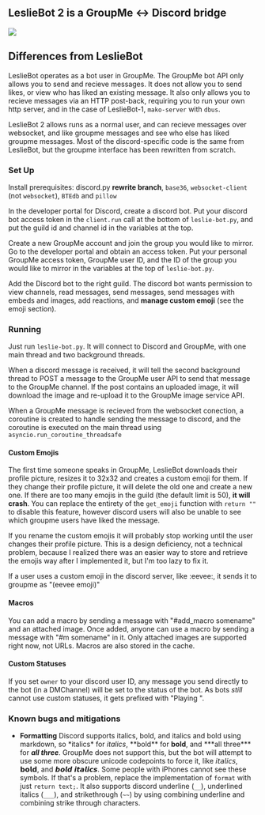 ## LeslieBot 2 is a GroupMe ↔ Discord bridge

![](ss.png)

## Differences from LeslieBot

LeslieBot operates as a bot user in GroupMe. The GroupMe bot API only allows you to send and recieve messages. It does not allow you to send likes, or view who has liked an existing message. It also only allows you to recieve messages via an HTTP post-back, requiring you to run your own http server, and in the case of LeslieBot-1, `mako-server` with `dbus`. 

LeslieBot 2 allows runs as a normal user, and can recieve messages over websocket, and like groupme messages and see who else has liked groupme messages. Most of the discord-specific code is the same from LeslieBot, but the groupme interface has been rewritten from scratch.

### Set Up

Install prerequisites: discord.py **rewrite branch**, `base36`, `websocket-client` (not `websocket`), `BTEdb` and `pillow`

In the developer portal for Discord, create a discord bot. Put your discord bot access token in the `client.run` call at the bottom of `leslie-bot.py`, and put the guild id and channel id in the variables at the top.

Create a new GroupMe account and join the group you would like to mirror. Go to the developer portal and obtain an access token. Put your personal GroupMe access token, GroupMe user ID, and the ID of the group you would like to mirror in the variables at the top of `leslie-bot.py`.

Add the Discord bot to the right guild. The discord bot wants permission to view channels, read messages, send messages, send messages with embeds and images, add reactions, and **manage custom emoji** (see the emoji section).

### Running

Just run `leslie-bot.py`. It will connect to Discord and GroupMe, with one main thread and two background threads.

When a discord message is received, it will tell the second background thread to POST a message to the GroupMe user API to send that message to the GroupMe channel. If the post contains an uploaded image, it will download the image and re-upload it to the GroupMe image service API.

When a GroupMe message is recieved from the websocket conection, a coroutine is created to handle sending the message to discord, and the coroutine is executed on the main thread using `asyncio.run_coroutine_threadsafe`

#### Custom Emojis

The first time someone speaks in GroupMe, LeslieBot downloads their profile picture, resizes it to 32x32 and creates a custom emoji for them. If they change their profile picture, it will delete the old one and create a new one. If there are too many emojis in the guild (the default limit is 50), **it will crash**. You can replace the entirety of the `get_emoji` function with `return ""` to disable this feature, however discord users will also be unable to see which groupme users have liked the message.

If you rename the custom emojis it will probably stop working until the user changes their profile picture. This is a design deficiency, not a technical problem, because I realized there was an easier way to store and retrieve the emojis way after I implemented it, but I'm too lazy to fix it.

If a user uses a custom emoji in the discord server, like :eevee:, it sends it to groupme as "(eevee emoji)"

#### Macros

You can add a macro by sending a message with "#add\_macro somename" and an attached image. Once added, anyone can use a macro by sending a message with "#m somename" in it. Only attached images are supported right now, not URLs. Macros are also stored in the cache.

#### Custom Statuses

If you set `owner` to your discord user ID, any message you send directly to the bot (in a DMChannel) will be set to the status of the bot. As bots *still* cannot use custom statuses, it gets prefixed with "Playing ".

### Known bugs and mitigations

- **Formatting** Discord supports italics, bold, and italics and bold using markdown, so \*italics\* for *italics*, \*\*bold\*\* for **bold**, and \*\*\*all three\*\*\* for ***all three***. GroupMe does not support this, but the bot will attempt to use some more obscure unicode codepoints to force it, like 𝘪𝘵𝘢𝘭𝘪𝘤𝘴, 𝗯𝗼𝗹𝗱, and 𝙗𝙤𝙡𝙙 𝙞𝙩𝙖𝙡𝙞𝙘𝙨. Some people with iPhones cannot see these symbols. If that's a problem, replace the implementation of `format` with just `return text;`. It also supports discord underline (`__`), underlined italics (`___`), and strikethrough (`~~`) by using combining underline and combining strike through characters.
